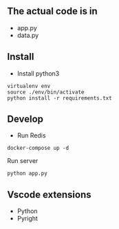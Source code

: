 ## The actual code is in
- app.py
- data.py

## Install

- Install python3

```shell
virtualenv env
source ./env/bin/activate
python install -r requirements.txt
```

## Develop

- Run Redis

```shell
docker-compose up -d
```

Run server

```shell
python app.py
```

## Vscode extensions

- Python
- Pyright
